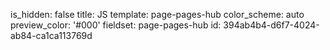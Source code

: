 is_hidden: false
title: JS
template: page-pages-hub
color_scheme: auto
preview_color: '#000'
fieldset: page-pages-hub
id: 394ab4b4-d6f7-4024-ab84-ca1ca113769d
